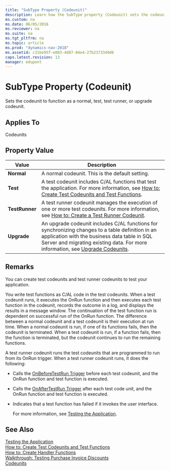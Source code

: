 ```yaml
---
title: "SubType Property (Codeunit)"
description: Learn how the SubType property (Codeunit) sets the codeunit to function as a normal, test, test runner, or upgrade codeunit.
ms.custom: na
ms.date: 06/05/2016
ms.reviewer: na
ms.suite: na
ms.tgt_pltfrm: na
ms.topic: article
ms.prod: "dynamics-nav-2018"
ms.assetid: c31be95f-e083-4d87-84e4-27b2373349d6
caps.latest.revision: 13
manager: edupont
---
```

# SubType Property (Codeunit)
Sets the codeunit to function as a normal, test, test runner, or upgrade codeunit.  
  
## Applies To  
 Codeunits  
  
## Property Value  
  
|**Value**|**Description**|  
|---------------|---------------------|  
|**Normal**|A normal codeunit. This is the default setting.|  
|**Test**|A test codeunit includes C/AL functions that test the application. For more information, see [How to: Create Test Codeunits and Test Functions](How-to--Create-Test-Codeunits-and-Test-Functions.md).|  
|**TestRunner**|A test runner codeunit manages the execution of one or more test codeunits. For more information, see [How to: Create a Test Runner Codeunit](How-to--Create-a-Test-Runner-Codeunit.md).|  
|**Upgrade**|An upgrade codeunit includes C/AL functions for synchronizing changes to a table definition in an application with the business data table in SQL Server and migrating existing data. For more information, see [Upgrade Codeunits](Upgrade-Codeunits.md).|  
  
## Remarks  
 You can create test codeunits and test runner codeunits to test your application.  
  
 You write test functions as C/AL code in the test codeunits. When a test codeunit runs, it executes the OnRun function and then executes each test function in the codeunit, records the outcome in a log, and displays the results in a message window. The continuation of the test function run is dependent on successful run of the OnRun function. The difference between a normal codeunit and a test codeunit is their execution at run time. When a normal codeunit is run, if one of its functions fails, then the codeunit is terminated. When a test codeunit is run, if a function fails, then the function is terminated, but the codeunit continues to run the remaining functions.  
  
 A test runner codeunit runs the test codeunits that are programmed to run from its OnRun trigger. When a test runner codeunit runs, it does the following:  
  
- Calls the [OnBeforeTestRun Trigger](OnBeforeTestRun-Trigger.md) before each test codeunit, and the OnRun function and test function is executed.  
  
- Calls the [OnAfterTestRun Trigger](OnAfterTestRun-Trigger.md) after each test code unit, and the OnRun function and test function is executed.  
  
- Indicates that a test function has failed if it invokes the user interface.  
  
  For more information, see [Testing the Application](Testing-the-Application.md).  
  
## See Also  
 [Testing the Application](Testing-the-Application.md)   
 [How to: Create Test Codeunits and Test Functions](How-to--Create-Test-Codeunits-and-Test-Functions.md)   
 [How to: Create Handler Functions](How-to--Create-Handler-Functions.md)   
 [Walkthrough: Testing Purchase Invoice Discounts](Walkthrough--Testing-Purchase-Invoice-Discounts.md)   
 [Codeunits](Codeunits.md)